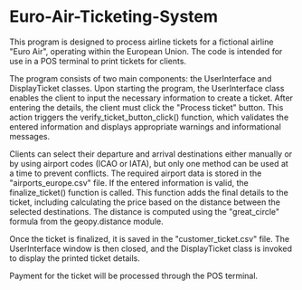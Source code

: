 # Euro-Air-Ticketing-System

This program is designed to process airline tickets for a fictional airline "Euro Air", operating within the European Union. The code is intended for use in a POS terminal to print tickets for clients.

The program consists of two main components: the UserInterface and DisplayTicket classes. Upon starting the program, the UserInterface class enables the client to input the necessary information to create a ticket. After entering the details, the client must click the "Process ticket" button. This action triggers the verify_ticket_button_click() function, which validates the entered information and displays appropriate warnings and informational messages.

Clients can select their departure and arrival destinations either manually or by using airport codes (ICAO or IATA), but only one method can be used at a time to prevent conflicts. The required airport data is stored in the "airports_europe.csv" file. If the entered information is valid, the finalize_ticket() function is called. This function adds the final details to the ticket, including calculating the price based on the distance between the selected destinations. The distance is computed using the "great_circle" formula from the geopy.distance module.

Once the ticket is finalized, it is saved in the "customer_ticket.csv" file. The UserInterface window is then closed, and the DisplayTicket class is invoked to display the printed ticket details.

Payment for the ticket will be processed through the POS terminal.
